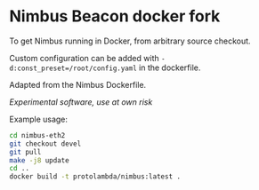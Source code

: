 # Nimbus Beacon docker fork

To get Nimbus running in Docker, from arbitrary source checkout.

Custom configuration can be added with `-d:const_preset=/root/config.yaml` in the dockerfile.

Adapted from the Nimbus Dockerfile.

*Experimental software, use at own risk*

Example usage:

```bash
cd nimbus-eth2
git checkout devel
git pull
make -j8 update
cd ..
docker build -t protolambda/nimbus:latest .
```



